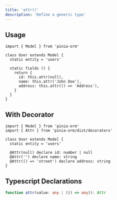```yaml
---
title: 'attr()'
description: 'Define a generic type'
---
```


## Usage

````js[User.js]
import { Model } from 'pinia-orm'

class User extends Model {
  static entity = 'users'

  static fields () {
    return {
      id: this.attr(null),
      name: this.attr('John Doe'),
      address: this.attr(() => 'Address'),
    }
  }
}
````

## With Decorator

````ts[User.ts]
import { Model } from 'pinia-orm'
import { Attr } from 'pinia-orm/dist/decorators'

class User extends Model {
  static entity = 'users'
  
  @Attr(null) declare id: number | null
  @Attr('') declare name: string
  @Attr(() => 'street') declare address: string
}
````

## Typescript Declarations

````ts
function attr(value: any | (() => any)): Attr
````
